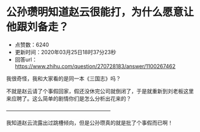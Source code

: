 # 公孙瓒明知道赵云很能打，为什么愿意让他跟刘备走？
- 点赞数：6240
- 更新时间：2020年03月25日18时37分23秒
- 回答url：https://www.zhihu.com/question/270728183/answer/1100267462
<body>
 <p data-pid="BRb0LI7l">我很奇怪，我和大家看的是同一本《三国志》吗？</p>
 <p data-pid="2myWG0iO">不就是赵云请了个事假回家，假还没休完公司就倒闭了，于是就重新到刘老板这里来应聘了。这么简单的剧情你们是怎么分析出花来的？</p>
 <p data-pid="AqemcKUK">————————————————————</p>
 <p data-pid="rj_UJU6D">我知道赵云流露出过跳槽倾向，但是公孙瓒真的就是批了个事假而已啊！</p>
</body>